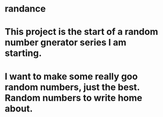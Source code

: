 # randance

# This project is the start of a random number gnerator series I am starting. 

# I want to make some really goo random numbers, just the best. Random numbers to write home about. 

